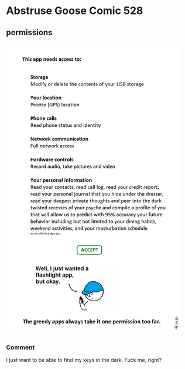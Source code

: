 # Abstruse Goose Comic 528
## permissions

![image](usually_looks_scarier_than_it_is.png)
### Comment
I just want to be able to find my keys in the dark.  Fuck me, right?
